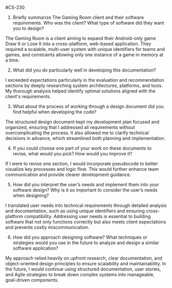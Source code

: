 #CS-230
1. Briefly summarize The Gaming Room client and their software requirements. Who was the client? What type of software did they want you to design?

The Gaming Room is a client aiming to expand their Android-only game Draw It or Lose It into a cross-platform, web-based application. They required a scalable, multi-user system with unique identifiers for teams and games, and constraints allowing only one instance of a game in memory at a time.

2. What did you do particularly well in developing this documentation?

I exceeded expectations particularly in the evaluation and recommendation sections by deeply researching system architectures, platforms, and tools. My thorough analysis helped identify optimal solutions aligned with the client's requirements.

3. What about the process of working through a design document did you find helpful when developing the code?

The structured design document kept my development plan focused and organized, ensuring that I addressed all requirements without overcomplicating the process. It also allowed me to clarify technical decisions in advance, which streamlined both planning and implementation.

4. If you could choose one part of your work on these documents to revise, what would you pick? How would you improve it?

If I were to revise one section, I would incorporate pseudocode to better visualize key processes and logic flow. This would further enhance team communication and provide clearer development guidance.

5. How did you interpret the user’s needs and implement them into your software design? Why is it so important to consider the user’s needs when designing?

I translated user needs into technical requirements through detailed analysis and documentation, such as using unique identifiers and ensuring cross-platform compatibility. Addressing user needs is essential to building software that not only functions correctly but also meets client expectations and prevents costly miscommunication.

6. How did you approach designing software? What techniques or strategies would you use in the future to analyze and design a similar software application?

My approach relied heavily on upfront research, clear documentation, and object-oriented design principles to ensure scalability and maintainability. In the future, I would continue using structured documentation, user stories, and Agile strategies to break down complex systems into manageable, goal-driven components.
